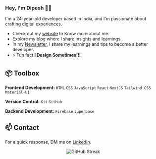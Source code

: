
### Hey, I'm Dipesh 👋🏽  

I'm a 24-year-old developer based in India, and I'm passionate about crafting digital experiences. 

- Check out my [website](https://dipesh-joshi.netlify.app/) to Know more about me.
- Explore my [blog](https://dipeshjoshi4.hashnode.dev/) where I share insights and learnings.
- In my [Newsletter](https://substack.com/inbox), I share my learnings and tips to become a better developer.
- ⚡ Fun fact **I Design Sometimes!!!**

## 📦 Toolbox

**Frontend Development:** `HTML` `CSS` `JavaScript` `React` `NextJS` `Tailwind CSS` `Material-UI` 
 
**Version Control:** `Git` `GitHub` 

**Backend Development:**  `Firebase`  `superbase`


## 📫 Contact

 For a quick response, DM me on  [LinkedIn](https://www.linkedin.com/in/dipesh-joshi-2512a2162/). 

<p align="center">
  <img src="https://streak-stats.demolab.com/?user=dipeshjoshi4&theme=default&hide_border=true" alt="GitHub Streak" />
</p>


 





